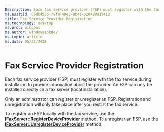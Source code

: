 ```yaml
---
Description: Each fax service provider (FSP) must register with the fax service during installation to provide information about the provider. An FSP can only be installed directly on a fax server (local installation).
ms.assetid: 86dbd53b-79f8-49e2-8b41-02849891b413
title: Fax Service Provider Registration
ms.technology: desktop
ms.prod: windows
ms.author: windowssdkdev
ms.topic: article
ms.date: 05/31/2018
---
```


# Fax Service Provider Registration

Each fax service provider (FSP) must register with the fax service during installation to provide information about the provider. An FSP can only be installed directly on a fax server (local installation).

Only an administrator can register or unregister an FSP. Registration and unregistration will only take place after you restart the fax service.

To register an FSP locally with the fax service, use the [**IFaxServer::RegisterDeviceProvider**](-mfax-faxserver-cpp-mfax-faxserver-registerdeviceprovider-cpp.md) method. To unregister an FSP, use the [**IFaxServer::UnregisterDeviceProvider**](-mfax-faxserver-cpp-mfax-faxserver-unregisterdeviceprovider-cpp.md) method.

 

 



